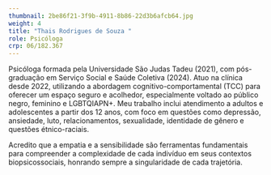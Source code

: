 ```yaml
---
thumbnail: 2be86f21-3f9b-4911-8b86-22d3b6afcb64.jpg
weight: 4
title: "Thais Rodrigues de Souza "
role: Psicóloga
crp: 06/182.367
---
```

Psicóloga formada pela Universidade São Judas Tadeu (2021), com pós-graduação em Serviço Social e Saúde Coletiva (2024). Atuo na clínica desde 2022, utilizando a abordagem cognitivo-comportamental (TCC) para oferecer um espaço seguro e acolhedor, especialmente voltado ao público negro, feminino e LGBTQIAPN+. Meu trabalho inclui atendimento a adultos e adolescentes a partir dos 12 anos, com foco em questões como depressão, ansiedade, luto, relacionamentos, sexualidade, identidade de gênero e questões étnico-raciais.  

Acredito que a empatia e a sensibilidade são ferramentas fundamentais para compreender a complexidade de cada indivíduo em seus contextos biopsicossociais, honrando sempre a singularidade de cada trajetória.

